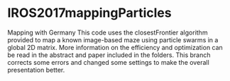 # IROS2017mappingParticles
Mapping with Germany
This code uses the closestFrontier algorithm provided to map a known image-based maze using particle swarms in a global 2D matrix. More information on the efficiency and optimization can be read in the abstract and paper included in the folders. This branch corrects some errors and changed some settings to make the overall presentation better.
